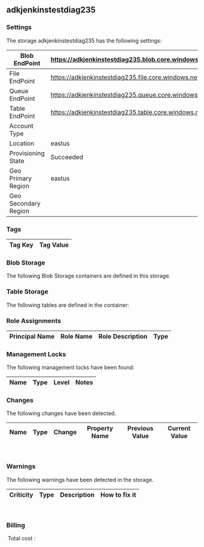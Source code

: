 
## adkjenkinstestdiag235 

### Settings
The storage adkjenkinstestdiag235 has the following settings:

| Blob EndPoint | https://adkjenkinstestdiag235.blob.core.windows.net/  |
| --- | --- |
| File EndPoint | https://adkjenkinstestdiag235.file.core.windows.net/  |
| Queue EndPoint | https://adkjenkinstestdiag235.queue.core.windows.net/  |
| Table EndPoint | https://adkjenkinstestdiag235.table.core.windows.net/  |
| Account Type |   |
| Location | eastus  |
| Provisioning State | Succeeded  |
| Geo Primary Region | eastus  |
| Geo Secondary Region |   |


### Tags


| Tag Key | Tag Value |
| --- | --- |

### Blob Storage
The following Blob Storage containers are defined in this storage. 

### Table Storage
The following tables are defined in the container:

### Role Assignments


| Principal Name | Role Name | Role Description | Type |
| --- | --- | --- | --- |

### Management Locks
The following management locks have been found: 

| Name | Type | Level | Notes |
| --- | --- | --- | --- |

### Changes
The following changes have been detected. 

| Name | Type | Change | Property Name | Previous Value | Current Value |
| --- | --- | --- | --- | --- | --- |
 
### Warnings
The following warnings have been detected in the storage. 

| Criticity | Type | Description | How to fix it |
| --- | --- | --- | --- |
 
### Billing
 Total cost : 
